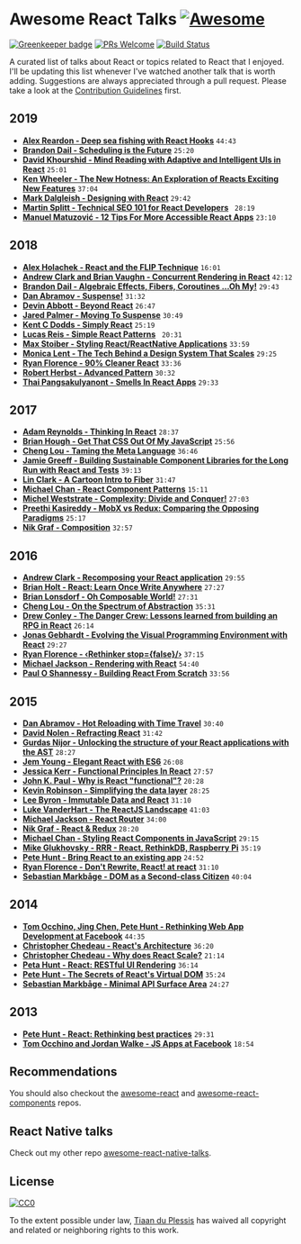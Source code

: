 # Awesome React Talks [![Awesome](https://awesome.re/badge.svg)](https://awesome.re)
[![Greenkeeper badge](https://badges.greenkeeper.io/tiaanduplessis/awesome-react-talks.svg)](https://greenkeeper.io)
[![PRs Welcome](https://img.shields.io/badge/PRs-welcome-brightgreen.svg)](http://makeapullrequest.com) [![Build Status](https://travis-ci.org/tiaanduplessis/awesome-react-talks.svg?branch=master)](https://travis-ci.org/tiaanduplessis/awesome-react-talks)

A curated list of talks about React or topics related to React that I enjoyed. I'll be updating this list whenever I've watched another talk that is worth adding. Suggestions are always appreciated through a pull request. Please take a look at the [Contribution Guidelines](CONTRIBUTING.md) first.

## 2019

- [**Alex Reardon - Deep sea fishing with React Hooks**](https://youtu.be/MVi17tk3VsI) `44:43`
- [**Brandon Dail - Scheduling is the Future**](https://youtu.be/Iyrf52cwxQI) `25:20`
- [**David Khourshid - Mind Reading with Adaptive and Intelligent UIs in React**](https://youtu.be/ppvi09LIUnU) `25:01`
- [**Ken Wheeler - The New Hotness: An Exploration of Reacts Exciting New Features**](https://youtu.be/p8v9X2TNQKA) `37:04`
- [**Mark Dalgleish - Designing with React**](https://youtu.be/W81dlS5G8Gs) `29:42`
- [**Martin Splitt - Technical SEO 101 for React Developers**](https://youtu.be/3B7gBVTsEaE) ` 28:19`
- [**Manuel Matuzović - 12 Tips For More Accessible React Apps**](https://youtu.be/NL6XKcX4sxc) `23:10`


## 2018

- [**Alex Holachek - React and the FLIP Technique**](https://youtu.be/s06Z_e8ac0Y) `16:01`
- [**Andrew Clark and Brian Vaughn - Concurrent Rendering in React**](https://youtu.be/ByBPyMBTzM0) `42:12`
- [**Brandon Dail - Algebraic Effects, Fibers, Coroutines ...Oh My!**](https://www.youtube.com/watch?v=cWY1QzyFhfk) `29:43`
- [**Dan Abramov - Suspense!**](https://youtu.be/6g3g0Q_XVb4) `31:32`
- [**Devin Abbott - Beyond React**](https://youtu.be/HVwLOcllTfI) `26:47`
- [**Jared Palmer - Moving To Suspense**](https://youtu.be/SCQgE4mTnjU) `30:49`
- [**Kent C Dodds - Simply React**](https://www.youtube.com/watch?v=AiJ8tRRH0f8) `25:19`
- [**Lucas Reis - Simple React Patterns**](https://youtu.be/N1yqq9Az_XY) ` 20:31`
- [**Max Stoiber - Styling React/ReactNative Applications**](https://youtu.be/bIK2NwoK9xk) `33:59`
- [**Monica Lent - The Tech Behind a Design System That Scales**](https://youtu.be/nVcjaiTRgSY) `29:25`
- [**Ryan Florence - 90% Cleaner React**](https://www.youtube.com/watch?v=wXLf18DsV-I) `33:36`
- [**Robert Herbst - Advanced Pattern**](https://youtu.be/GjkIxno8bik) `30:32`
- [**Thai Pangsakulyanont - Smells In React Apps**](https://youtu.be/xBa0_b-5XDw) `29:33`

## 2017

- [**Adam Reynolds - Thinking In React**](https://pusher.com/sessions/meetup/bristol-js/thinking-in-react) `28:37`
- [**Brian Hough - Get That CSS Out Of My JavaScript**](https://www.youtube.com/watch?v=fuEq8HEf3A0) `25:56`
- [**Cheng Lou - Taming the Meta Language**](https://www.youtube.com/watch?v=_0T5OSSzxms) `36:46`
- [**Jamie Greeff - Building Sustainable Component Libraries for the Long Run with React and Tests**](https://pusher.com/sessions/meetup/bristol-js/building-sustainable-component-libraries-for-the-long-run-with-react-and-tests) `39:13`
- [**Lin Clark - A Cartoon Intro to Fiber**](https://www.youtube.com/watch?v=ZCuYPiUIONs) `31:47`
- [**Michael Chan - React Component Patterns**](https://www.youtube.com/watch?v=YaZg8wg39QQ) `15:11`
- [**Michel Weststrate - Complexity: Divide and Conquer!**](https://youtu.be/3J9EJrvqOiM) `27:03`
- [**Preethi Kasireddy - MobX vs Redux: Comparing the Opposing Paradigms**](https://www.youtube.com/watch?v=76FRrbY18Bs) `25:17`
- [**Nik Graf - Composition**](https://www.youtube.com/watch?v=qJgff2spvzM) `32:57`

## 2016

- [**Andrew Clark - Recomposing your React application**](https://www.youtube.com/watch?v=zD_judE-bXk) `29:55`
- [**Brian Holt - React: Learn Once Write Anywhere**](https://www.youtube.com/watch?v=G_nh6JnE2_4) `27:27`
- [**Brian Lonsdorf - Oh Composable World!**](https://www.youtube.com/watch?v=SfWR3dKnFIo) `27:31`
- [**Cheng Lou - On the Spectrum of Abstraction**](https://www.youtube.com/watch?v=mVVNJKv9esE) `35:31`
- [**Drew Conley - The Danger Crew: Lessons learned from building an RPG in React**](https://www.youtube.com/watch?v=0pfLapmfxdY) `26:14`
- [**Jonas Gebhardt - Evolving the Visual Programming Environment with React**](https://www.youtube.com/watch?v=WjJdaDXN5Vs) `29:27`
- [**Ryan Florence - ‹Rethinker stop={false}/›**](https://youtu.be/kp-NOggyz54) `37:15`
- [**Michael Jackson - Rendering with React**](https://www.youtube.com/watch?v=7S8v8jfLb1Q) `54:40`
- [**Paul O Shannessy - Building React From Scratch**](https://youtu.be/_MAD4Oly9yg) `33:56`

## 2015

- [**Dan Abramov - Hot Reloading with Time Travel**](https://www.youtube.com/watch?v=xsSnOQynTHs) `30:40`
- [**David Nolen - Refracting React**](https://www.youtube.com/watch?v=5hGHdETNteE) `31:42`
- [**Gurdas Nijor - Unlocking the structure of your React applications with the AST**](https://www.youtube.com/watch?v=OZGgVxFxSIs) `28:27`
- [**Jem Young - Elegant React with ES6**](https://www.youtube.com/watch?v=GzChMXy-Es0) `26:08`
- [**Jessica Kerr - Functional Principles In React**](https://www.youtube.com/watch?v=1uRC3hmKQnM) `27:57`
- [**John K. Paul - Why is React "functional"?**](https://www.youtube.com/watch?v=1-Btq9U2T24) `20:28`
- [**Kevin Robinson - Simplifying the data layer**](https://www.youtube.com/watch?v=EOz4D_714R8) `28:25`
- [**Lee Byron - Immutable Data and React**](https://www.youtube.com/watch?v=I7IdS-PbEgI) `31:10`
- [**Luke VanderHart - The ReactJS Landscape**](https://www.youtube.com/watch?v=oRmj3IUkRVk) `41:03`
- [**Michael Jackson - React Router**](https://www.youtube.com/watch?v=Q6Kczrgw6ic) `34:00`
- [**Nik Graf - React & Redux**](https://www.youtube.com/watch?v=gcnJcQ1vg_U) `28:20`
- [**Michael Chan - Styling React Components in JavaScript**](https://www.youtube.com/watch?v=0aBv8dsZs84) `29:15`
- [**Mike Glukhovsky - RRR - React, RethinkDB, Raspberry Pi**](https://www.youtube.com/watch?v=fPRLAmwmPyY) `35:19`
- [**Pete Hunt - Bring React to an existing app**](https://www.youtube.com/watch?v=B8XSi5DLGpY) `24:52`
- [**Ryan Florence - Don't Rewrite, React! at react**](https://www.youtube.com/watch?v=BF58ZJ1ZQxY) `31:10`
- [**Sebastian Markbåge - DOM as a Second-class Citizen**](https://www.youtube.com/watch?v=Zemce4Y1Y-A) `40:04`

## 2014

- [**Tom Occhino, Jing Chen, Pete Hunt - Rethinking Web App Development at Facebook**](https://www.youtube.com/watch?v=nYkdrAPrdcw) `44:35`
- [**Christopher Chedeau - React's Architecture**](https://www.youtube.com/watch?v=eCf5CquV_Bw) `36:20`
- [**Christopher Chedeau - Why does React Scale?**](https://www.youtube.com/watch?v=D-ioDiacTm8) `21:14`
- [**Peta Hunt - React: RESTful UI Rendering**](https://www.youtube.com/watch?v=IVvHPPcl2TM) `36:14`
- [**Pete Hunt - The Secrets of React's Virtual DOM**](https://www.youtube.com/watch?v=-DX3vJiqxm4) `35:24`
- [**Sebastian Markbåge - Minimal API Surface Area**](https://www.youtube.com/watch?v=4anAwXYqLG8) `24:27`

## 2013

- [**Pete Hunt - React: Rethinking best practices**](https://www.youtube.com/watch?v=x7cQ3mrcKaY) `29:31`
- [**Tom Occhino and Jordan Walke - JS Apps at Facebook**](https://www.youtube.com/watch?v=GW0rj4sNH2w) `18:54`

## Recommendations

You should also checkout the [awesome-react](https://github.com/enaqx/awesome-react) and [awesome-react-components](https://github.com/brillout/awesome-react-components) repos.

## React Native talks

Check out my other repo [awesome-react-native-talks](https://github.com/tiaanduplessis/awesome-react-native-talks).

## License
[![CC0](http://mirrors.creativecommons.org/presskit/buttons/88x31/svg/cc-zero.svg)](https://creativecommons.org/publicdomain/zero/1.0/)

To the extent possible under law, [Tiaan du Plessis](https://github.com/tiaanduplessis) has waived all copyright and related or neighboring rights to this work.
